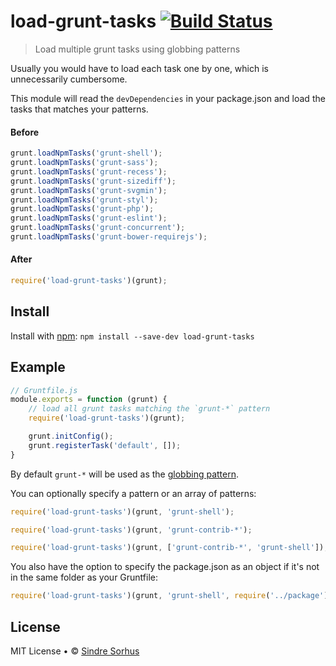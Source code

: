 # load-grunt-tasks [![Build Status](https://secure.travis-ci.org/sindresorhus/load-grunt-tasks.png?branch=master)](http://travis-ci.org/sindresorhus/load-grunt-tasks)

> Load multiple grunt tasks using globbing patterns

Usually you would have to load each task one by one, which is unnecessarily cumbersome.

This module will read the `devDependencies` in your package.json and load the tasks that matches your patterns.


#### Before

```js
grunt.loadNpmTasks('grunt-shell');
grunt.loadNpmTasks('grunt-sass');
grunt.loadNpmTasks('grunt-recess');
grunt.loadNpmTasks('grunt-sizediff');
grunt.loadNpmTasks('grunt-svgmin');
grunt.loadNpmTasks('grunt-styl');
grunt.loadNpmTasks('grunt-php');
grunt.loadNpmTasks('grunt-eslint');
grunt.loadNpmTasks('grunt-concurrent');
grunt.loadNpmTasks('grunt-bower-requirejs');
```

#### After

```js
require('load-grunt-tasks')(grunt);
```


## Install

Install with [npm](https://npmjs.org/package/load-grunt-tasks): `npm install --save-dev load-grunt-tasks`


## Example

```js
// Gruntfile.js
module.exports = function (grunt) {
	// load all grunt tasks matching the `grunt-*` pattern
	require('load-grunt-tasks')(grunt);

	grunt.initConfig();
	grunt.registerTask('default', []);
}
```

By default `grunt-*` will be used as the [globbing pattern](https://github.com/isaacs/minimatch).

You can optionally specify a pattern or an array of patterns:

```js
require('load-grunt-tasks')(grunt, 'grunt-shell');
```

```js
require('load-grunt-tasks')(grunt, 'grunt-contrib-*');
```

```js
require('load-grunt-tasks')(grunt, ['grunt-contrib-*', 'grunt-shell']);
```

You also have the option to specify the package.json as an object if it's not in the same folder as your Gruntfile:

```js
require('load-grunt-tasks')(grunt, 'grunt-shell', require('../package'));
```


## License

MIT License • © [Sindre Sorhus](http://sindresorhus.com)
